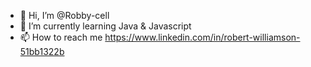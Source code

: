 - 👋 Hi, I’m @Robby-cell
- 🌱 I’m currently learning Java & Javascript
- 📫 How to reach me https://www.linkedin.com/in/robert-williamson-51bb1322b

